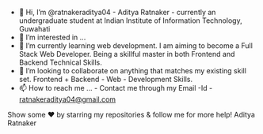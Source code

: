 - 👋 Hi, I’m @ratnakeraditya04 - Aditya Ratnaker - currently an undergraduate student at Indian Institute of Information Technology, Guwahati 
- 👀 I’m interested in ...
- 🌱 I’m currently learning web development. I am aiming to become a Full Stack Web Developer. Being a skillful master in both Frontend and Backend Technical Skills. 
- 💞️ I’m looking to collaborate on anything that matches my existing skill set. Frontend + Backend - Web - Development Skills.
- 📫 How to reach me ... - Contact me through my Email -Id - ratnakeraditya04@gmail.com 

<!---
ratnakeraditya04/ratnakeraditya04 is a ✨ special ✨ repository because its `README.md` (this file) appears on your GitHub profile.
You can click the Preview link to take a look at your changes.
--->



Show some ❤️ by starring my repositories & follow me for more help! Aditya Ratnaker
